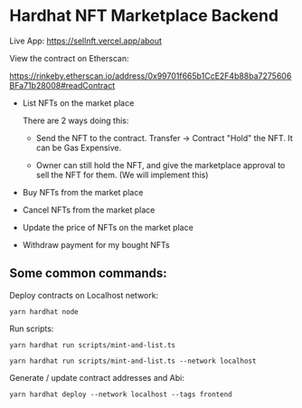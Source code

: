 # Hardhat NFT Marketplace Backend

Live App: https://sellnft.vercel.app/about

View the contract on Etherscan: 

https://rinkeby.etherscan.io/address/0x99701f665b1CcE2F4b88ba7275606BFa71b28008#readContract

- List NFTs on the market place

    There are 2 ways doing this:
        
    - Send the NFT to the contract. Transfer -> Contract "Hold" the NFT. It can be Gas Expensive.

    - Owner can still hold the NFT, and give the marketplace approval to sell the NFT for them. (We will implement this)

- Buy NFTs from the market place

- Cancel NFTs from the market place

- Update the price of NFTs on the market place

- Withdraw payment for my bought NFTs


## Some common commands:


Deploy contracts on Localhost network:

```
yarn hardhat node
```

Run scripts:

```
yarn hardhat run scripts/mint-and-list.ts
```

```
yarn hardhat run scripts/mint-and-list.ts --network localhost
```

Generate / update contract addresses and Abi:

```
yarn hardhat deploy --network localhost --tags frontend
```
